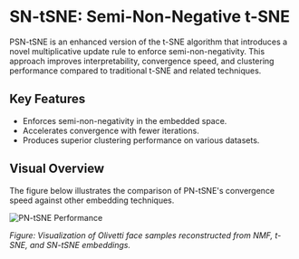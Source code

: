 # SN-tSNE: Semi-Non-Negative t-SNE

PSN-tSNE is an enhanced version of the t-SNE algorithm that introduces a novel multiplicative update rule to enforce semi-non-negativity. This approach improves interpretability, convergence speed, and clustering performance compared to traditional t-SNE and related techniques.

## Key Features
- Enforces semi-non-negativity in the embedded space.
- Accelerates convergence with fewer iterations.
- Produces superior clustering performance on various datasets.

## Visual Overview
The figure below illustrates the comparison of PN-tSNE's convergence speed against other embedding techniques.

![PN-tSNE Performance](Figures/figure.png)

*Figure: Visualization of Olivetti face samples reconstructed from NMF, t-SNE, and SN-tSNE embeddings.*
